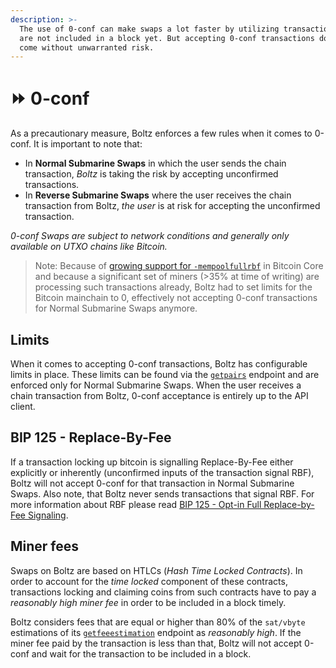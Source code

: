 ```yaml
---
description: >-
  The use of 0-conf can make swaps a lot faster by utilizing transactions that
  are not included in a block yet. But accepting 0-conf transactions doesn't
  come without unwarranted risk.
---
```


# ⏩ 0-conf

As a precautionary measure, Boltz enforces a few rules when it comes to 0-conf. It is important to note that:

* In **Normal Submarine Swaps** in which the user sends the chain transaction, _Boltz_ is taking the risk by accepting unconfirmed transactions.
* In **Reverse Submarine Swaps** where the user receives the chain transaction from Boltz, _the user_ is at risk for accepting the unconfirmed transaction.

_0-conf Swaps are subject to network conditions and generally only available on UTXO chains like Bitcoin._

> Note: Because of [growing support for `-mempoolfullrbf`](https://github.com/bitcoin/bitcoin/pull/28132) in Bitcoin Core and because a significant set of miners (>35% at time of writing) are processing such transactions already, Boltz had to set limits for the Bitcoin mainchain to 0, effectively not accepting 0-conf transactions for Normal Submarine Swaps anymore.

## Limits

When it comes to accepting 0-conf transactions, Boltz has configurable limits in place. These limits can be found via the [`getpairs`](api.md#supported-pairs) endpoint and are enforced only for Normal Submarine Swaps. When the user receives a chain transaction from Boltz, 0-conf acceptance is entirely up to the API client.

## BIP 125 - Replace-By-Fee

If a transaction locking up bitcoin is signalling Replace-By-Fee either explicitly or inherently (unconfirmed inputs of the transaction signal RBF), Boltz will not accept 0-conf for that transaction in Normal Submarine Swaps. Also note, that Boltz never sends transactions that signal RBF. For more information about RBF please read [BIP 125 - Opt-in Full Replace-by-Fee Signaling](https://github.com/bitcoin/bips/blob/master/bip-0125.mediawiki).

## Miner fees

Swaps on Boltz are based on HTLCs (_Hash Time Locked Contracts_). In order to account for the _time locked_ component of these contracts, transactions locking and claiming coins from such contracts have to pay a _reasonably high miner fee_ in order to be included in a block timely.

Boltz considers fees that are equal or higher than 80% of the `sat/vbyte` estimations of its [`getfeeestimation`](api.md#fee-estimations) endpoint as _reasonably high_. If the miner fee paid by the transaction is less than that, Boltz will not accept 0-conf and wait for the transaction to be included in a block.
